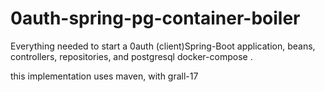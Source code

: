 # 0auth-spring-pg-container-boiler
<p>
Everything needed to start a 0auth (client)Spring-Boot application, beans,
controllers, repositories, and postgresql docker-compose .
<p>
this implementation uses maven, with grall-17</p>
